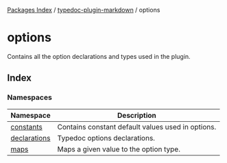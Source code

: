 [Packages Index](../../README.md) / [typedoc-plugin-markdown](../README.md) / options

# options

Contains all the option declarations and types used in the plugin.

## Index

### Namespaces

| Namespace                                         | Description                                       |
| ------------------------------------------------- | ------------------------------------------------- |
| [constants](namespaces/constants/README.md)       | Contains constant default values used in options. |
| [declarations](namespaces/declarations/README.md) | Typedoc options declarations.                     |
| [maps](namespaces/maps/README.md)                 | Maps a given value to the option type.            |
